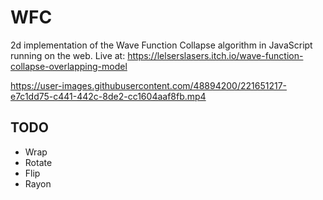 # WFC

2d implementation of the Wave Function Collapse algorithm in JavaScript running on the web. Live at: https://lelserslasers.itch.io/wave-function-collapse-overlapping-model

https://user-images.githubusercontent.com/48894200/221651217-e7c1dd75-c441-442c-8de2-cc1604aaf8fb.mp4

## TODO

- Wrap
- Rotate
- Flip
- Rayon